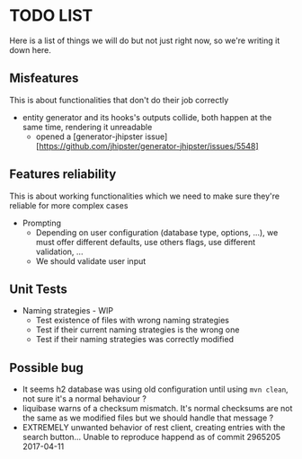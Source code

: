 # TODO LIST
Here is a list of things we will do but not just right now, so we're writing it down here.

## Misfeatures
This is about functionalities that don't do their job correctly
* entity generator and its hooks's outputs collide, both happen at the same time, rendering it unreadable
	* opened a [generator-jhipster issue][https://github.com/jhipster/generator-jhipster/issues/5548]

## Features reliability
This is about working functionalities which we need to make sure they're reliable for more complex cases

* Prompting
	* Depending on user configuration (database type, options, ...), we must offer different defaults, use others flags, use different validation, ...
	* We should validate user input

## Unit Tests

* Naming strategies - WIP
	* Test existence of files with wrong naming strategies
	* Test if their current naming strategies is the wrong one
	* Test if their naming strategies was correctly modified

## Possible bug

* It seems h2 database was using old configuration until using `mvn clean`, not sure it's a normal behaviour ?
* liquibase warns of a checksum mismatch. It's normal checksums are not the same as we modified files but we should handle that message ?
* EXTREMELY unwanted behavior of rest client, creating entries with the search button... Unable to reproduce happend as of commit 2965205 2017-04-11

